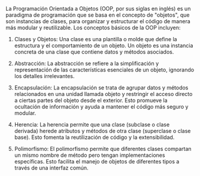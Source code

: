 La Programación Orientada a Objetos (OOP, por sus siglas en inglés) es un paradigma de programación que se basa en el concepto de "objetos", que son instancias de clases, para organizar y estructurar el código de manera más modular y reutilizable. Los conceptos básicos de la OOP incluyen:

1. Clases y Objetos: Una clase es una plantilla o molde que define la estructura y el comportamiento de un objeto. Un objeto es una instancia concreta de una clase que contiene datos y métodos asociados.

2. Abstracción: La abstracción se refiere a la simplificación y representación de las características esenciales de un objeto, ignorando los detalles irrelevantes.

3. Encapsulación: La encapsulación se trata de agrupar datos y métodos relacionados en una unidad llamada objeto y restringir el acceso directo a ciertas partes del objeto desde el exterior. Esto promueve la ocultación de información y ayuda a mantener el código más seguro y modular.

4. Herencia: La herencia permite que una clase (subclase o clase derivada) herede atributos y métodos de otra clase (superclase o clase base). Esto fomenta la reutilización de código y la extensibilidad.

5. Polimorfismo: El polimorfismo permite que diferentes clases compartan un mismo nombre de método pero tengan implementaciones específicas. Esto facilita el manejo de objetos de diferentes tipos a través de una interfaz común.